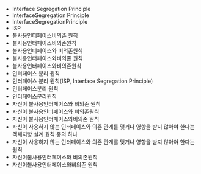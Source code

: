 ﻿- Interface Segregation Principle
- InterfaceSegregation Principle
- InterfaceSegregationPrinciple
- ISP
- 불사용인터페이스비의존 원칙
- 불사용인터페이스비의존원칙
- 불사용인터페이스와 비의존원칙
- 불사용인터페이스와비의존 원칙
- 불사용인터페이스와비의존원칙
- 인터페이스 분리 원칙
- 인터페이스 분리 원칙(ISP, Interface Segregation Principle)
- 인터페이스분리 원칙
- 인터페이스분리원칙
- 자신이 불사용인터페이스와 비의존 원칙
- 자신이 불사용인터페이스와 비의존원칙
- 자신이 불사용인터페이스와비의존 원칙
- 자신이 사용하지 않는 인터페이스와 의존 관계를 맺거나 영향을 받지 않아야 한다는 객체지향 설계 원칙 중의 하나
- 자신이 사용하지 않는 인터페이스와 의존 관계를 맺거나 영향을 받지 않아야 한다는 원칙
- 자신이불사용인터페이스와 비의존원칙
- 자신이불사용인터페이스와비의존 원칙
